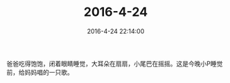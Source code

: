 ﻿---
title: "2016-4-24"
date: 2016-4-24 22:14:00
tags: 文字
categories: 爸爸
---
爸爸吃得饱饱，闭着眼睛睡觉，大耳朵在扇扇，小尾巴在摇摇。这是今晚小P睡觉前，给妈妈唱的一只歌。